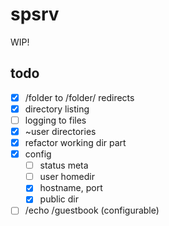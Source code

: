 # spsrv
WIP!

## todo
- [x] /folder to /folder/ redirects
- [x] directory listing
- [ ] logging to files
- [x] ~user directories
- [x] refactor working dir part
- [x] config
  - [ ] status meta
  - [ ] user homedir
  - [x] hostname, port
  - [x] public dir
- [ ] /echo /guestbook (configurable)
